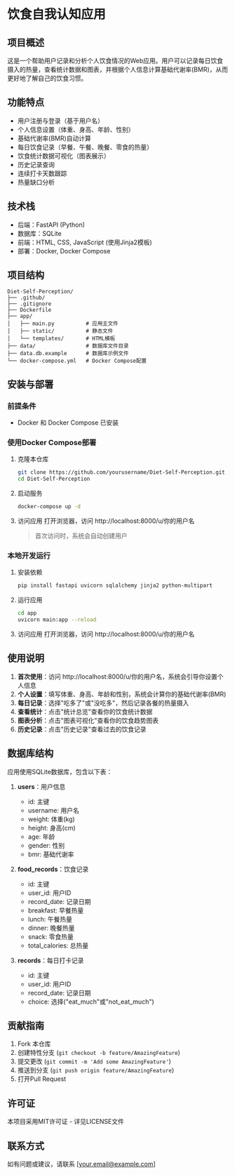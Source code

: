 # 饮食自我认知应用

## 项目概述
这是一个帮助用户记录和分析个人饮食情况的Web应用。用户可以记录每日饮食摄入的热量，查看统计数据和图表，并根据个人信息计算基础代谢率(BMR)，从而更好地了解自己的饮食习惯。

## 功能特点
- 用户注册与登录（基于用户名）
- 个人信息设置（体重、身高、年龄、性别）
- 基础代谢率(BMR)自动计算
- 每日饮食记录（早餐、午餐、晚餐、零食的热量）
- 饮食统计数据可视化（图表展示）
- 历史记录查询
- 连续打卡天数跟踪
- 热量缺口分析

## 技术栈
- 后端：FastAPI (Python)
- 数据库：SQLite
- 前端：HTML, CSS, JavaScript (使用Jinja2模板)
- 部署：Docker, Docker Compose

## 项目结构
```
Diet-Self-Perception/
├── .github/
├── .gitignore
├── Dockerfile
├── app/
│   ├── main.py          # 应用主文件
│   ├── static/          # 静态文件
│   └── templates/       # HTML模板
├── data/                # 数据库文件目录
├── data.db.example      # 数据库示例文件
└── docker-compose.yml   # Docker Compose配置
```

## 安装与部署

### 前提条件
- Docker 和 Docker Compose 已安装

### 使用Docker Compose部署
1. 克隆本仓库
   ```bash
   git clone https://github.com/yourusername/Diet-Self-Perception.git
   cd Diet-Self-Perception
   ```

2. 启动服务
   ```bash
   docker-compose up -d
   ```

3. 访问应用
   打开浏览器，访问 http://localhost:8000/u/你的用户名
   > 首次访问时，系统会自动创建用户

### 本地开发运行
1. 安装依赖
   ```bash
   pip install fastapi uvicorn sqlalchemy jinja2 python-multipart
   ```

2. 运行应用
   ```bash
   cd app
   uvicorn main:app --reload
   ```

3. 访问应用
   打开浏览器，访问 http://localhost:8000/u/你的用户名

## 使用说明
1. **首次使用**：访问 http://localhost:8000/u/你的用户名，系统会引导你设置个人信息
2. **个人设置**：填写体重、身高、年龄和性别，系统会计算你的基础代谢率(BMR)
3. **每日记录**：选择"吃多了"或"没吃多"，然后记录各餐的热量摄入
4. **查看统计**：点击"统计总览"查看你的饮食统计数据
5. **图表分析**：点击"图表可视化"查看你的饮食趋势图表
6. **历史记录**：点击"历史记录"查看过去的饮食记录

## 数据库结构
应用使用SQLite数据库，包含以下表：

1. **users**：用户信息
   - id: 主键
   - username: 用户名
   - weight: 体重(kg)
   - height: 身高(cm)
   - age: 年龄
   - gender: 性别
   - bmr: 基础代谢率

2. **food_records**：饮食记录
   - id: 主键
   - user_id: 用户ID
   - record_date: 记录日期
   - breakfast: 早餐热量
   - lunch: 午餐热量
   - dinner: 晚餐热量
   - snack: 零食热量
   - total_calories: 总热量

3. **records**：每日打卡记录
   - id: 主键
   - user_id: 用户ID
   - record_date: 记录日期
   - choice: 选择("eat_much"或"not_eat_much")

## 贡献指南
1. Fork 本仓库
2. 创建特性分支 (`git checkout -b feature/AmazingFeature`)
3. 提交更改 (`git commit -m 'Add some AmazingFeature'`)
4. 推送到分支 (`git push origin feature/AmazingFeature`)
5. 打开Pull Request

## 许可证
本项目采用MIT许可证 - 详见LICENSE文件

## 联系方式
如有问题或建议，请联系 [your.email@example.com]